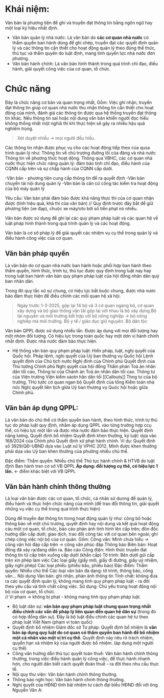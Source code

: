 # Khái niệm: 
Văn bản là phương tiện để ghi và truyền đạt thông tin bằng ngôn ngữ hay một loại ký hiệu nhất định.
- Văn bản quản lý nhà nước: 
Là văn bản do **các cơ quan nhà nước** có thẩm quyền ban hành dùng để ghi chép, truyền đạt các quyết định quản lý và các thông tin cần thiết cho hoạt động quản lý theo đúng thể thức, thủ tục và thẩm quyền do luật định, mang tính quyền lực nhà nước đơn phương.
- Văn bản hành chính: 
Là văn bản hình thành trong quá trình chỉ đạo, điều hành, giải quyết công việc của cơ quan, tổ chức.
# Chức năng
Đây là chức năng cơ bản và quan trọng nhất, Gồm: Việc ghi nhận, truyền đạt thông tin giúp cơ quan nhà nước thu nhận thông tin cần thiết cho hoạt động của mình, đánh giá các thông tin được qua hệ thống truyền đạt thông tin khác. 
	Nếu thông tin sai hoặc nội dung văn bản khiến người đọc hiểu không thống nhất một nghiã thì khi thực hiện sẽ gây ra nhiều hậu quả nghiêm trọng.
>Xét duyệt nhiều -> mọi người đều hiểu. 

Các thông tin nhận được phục vụ cho các hoạt động tiếp theo của qusa trình quản lý như:
	Thông tin về chủ trương đường lối của đảng và nhà nước
	Thông tin về phương thức hoạt dộng.
Thông qua VBHC, các cơ quan nhà nước thực hiện chức năng quản lý: đảm bảo tính chỉ đạo, điều hành của CQNN cấp trên và sự chấp hành của CQNN cấp dưới.

-Văn bản - phương tiện cung cấp thông tin để ra quyết định
-Văn bản chuyền tải nội dung quản lý
-Văn bản là căn cứ công tác kiểm tra hoạt động của bộ máy quản lý

Yêu cầu: Văn bản phải đảm bảo được khả năng thực thi của cơ quan nhận được (tính hiệu quả, khả thi của văn bản)
// Quy định trươc đây bắt để giữ phương tiện (xe đạp), chuộc xe máy/oto bởi số tiền phạt nó nhiều.

Văn bản được sử dụng để ghi lại các quy phạm pháp luật và các quan hệ về luật pháp hình thành trong quá trình quản lý và các hoạt động. 

Văn bản là cơ sở pháp lý để giải quyết các nhiệm vụ cụ thể trong quản lý và điều hành công việc của cơ quan. 

## Văn bản pháp quyền 
Là văn bản do cơ quan nhà nước ban hành hoặc phối hợp ban hành theo thẩm quyền, hình thức, trình tự, thủ tục được quy định trong luật nay hay trong luật ban hành văn bản quy phạm pháp luật của hội đồng nhân dân quỷ ban nhân dân. 

Trong đó quy tắc xử sự chung, có hiệu lực bắt buộc chung, được nhà nươc bảo đảm thực hiện để điều chỉnh các mối quan hệ xã hội. 
> Ngày trước 1-3-2025, gộp lại 14 bộ và 3 cơ quan ngang bộ, cơ quan xây dựng và bộ giao thông vận tải gộp lại với nhau là bộ xây dựng.Bộ tài nguyên và môi trường kết hợp với bộ nông nghiệp -> bộ nông nghiêp mà môi trường. Bộ y tế / giáo dục giữ nguyên. Bộ dân tộc 

Văn bản QPPL được sử dụng nhiều lần.
Được áp dụng với mọi đối tượng hay một nhóm đối tượng. 
Có hiệu lực trong toàn quốc hay một dơn vị hành chính nhất định. 
Được nhà nước đảm bảo thực hiện. 

- Hệ thống văn bản quy phạm pháp luật:
Hiến pháp, luật, nghị quyết của Quốc hội.
Pháp lệnh, nghị quyết của Uỷ ban thường vụ Quốc hội
Lệnh quyết định của Chủ tịch nước
Nghị đỉnh của Chính phủ
Quyết định của Thủ tướng Chính phủ
Nghị quyết của hội đồng Thẩm phán Toà án nhân dân tối cao, Thông tư của Chánh án Toà án nhân dân tối cao. 
Thông tư của Viện trường Viện kiểm sáotn hân dân tối [[Callouts]] Thng tư của bộ trường, THủ tước cơ quan ngan bộ
Quyết định của tổng Kiểm toán nhà nức
Nghị quyết liên tịch giữa Uỷ ban thương vụ Quóc hội hoặc giữa Chính phủ. 

## Văn bản áp dụng QPPL:
Là văn bản do chủ thể có thẩm quyền ban hành, theo hình thức, trình tự thủ tục do pháp luật quy định, nhằm áp dụng QPPL vào từng trường hợp ccụ thể, có hiệu lực một lần và được nhà nước đảm bảo thực hiện. 
	Quyết định nâng lương, Quyết định bổ nhiệm 
	Quyết định khen thưởng, kỷ luật: dựa vào 168/2024 của Chính phủ
	Quyết định xử phạt hành chính.
Ví dụ: Quyết định số 3929/QĐ-UBND dựa vào Luật xử lý VPHC 2012.
Mình được khen thưởng phải dựa vào Uỷ ban khen thưởng của phường nhiều chủ thể.

Đặc điểm:
	Thẩm quyền: Nhiều chủ thế
	Thủ tục hành chính & HTVB do luật định
	Ban hành tren cơ sở VB QPPL 
	**Áp dụng: đối tượng cụ thể, có hiệu lực 1 lần.** <- điểm khác biệt với VB QPPL
## Văn bản hành chính thông thường 
Là loại văn bản được các cơ quan, tổ chức, cá nhân sử dunng để quản lý, điều hành và thực hiện chức năng của mình (để trao đổi thông tin, giải quyết những vụ việc cụ thể trong quá trình thực hiện)

Dùng để truyền đạt thông tin trong hoạt động quản lý như: công bố hoặc thông báo về một chủ trương, quyết định hay nội dung và kết quả hoạt động cảu một cơ quan, tổ chức, báo cáo phản ánh tình hình lên cấp trên; đôn đốc hướng dẫn cấp dưới; giao dịch, trao đổi công tác với cơ quan bên ngoài; ghi chép công việc nội bộ của cơ quản.
Gồm:
	Công văn: Mình chưa hiểu -> công văn hỏi đáp cấp trên -> công văn phúc đáp
	Thông báo 
	Biên bản: Hoạt đông đã xảy ra/đang diễn ra.
	Báo cáo
	Công điện: Hình thức truyền đạt thông tin từ cấp trên xuống cấp dưới (khẩn cấp)
	Tờ trình: Bên dưới gửi cấp trên xin phép làm việc
	Các loại giấy (giấy mời, giấy đi đường, giấy uỷ nhiệm, giấy nghỉ phép)
	Các loại phiếu (phiếu bầu, phiếu báo)
Đặc điểm:
	Thẩm quyền: Nhiều chủ thể
	Các loại văn bản đa dạng: tờ trình, thông báo, công văn... 
	Nội dung Văn bản: ghi nhận, phản ánh thông tin
	Tính chất: không đưa ra các quyết định quản lý, không mang tính quy phạm pháp luật - ra đời theo yêu cầu và tính chất công việc. 
	Sử dụng: Chủ yếu trong hoạt động nội bộ của cơ quan, tổ chức.  
// Vi phạm -> không bị phạt - không mang tính quy phạm pháp luật. 

- Bộ luật dân sự: **văn bản quy phạm pháp luật chung quan trọng nhất điều chỉnh các vấn đề pháp lý liên quan đến quan hệ dân sự** (trong đó có hợp đồng dân sự). Đây là bộ luật điều chỉnh các quan hệ tư theo pháp luật Việt Nam (phạm vi toàn quốc)
- Quyết định bổ nhiệm Giám đốc sở Tư pháp: Quyết định bổ nhiệm là **văn bản áp dụng quy luật do cơ quan có thẩm quyền ban hành để bổ nhiệm một cá nhân vào một vị trí cụ thể**. Quyết định này nêu rõ trách nhiệm, quyền hạn và nhiệm kỳ của người được bổ nhiệm. (áp dụng một người cụ thể)
- Công văn hướng dẫn thủ tục quyết toán thuế: Văn bản hành chính thông thường, trong việc điều hành quản lý công việc, để thực hành nhanh hơn, cho người dân biết cách quyết đoán thuế - ra đời theo nhu cầu thực tế.
- Nội quy thư viện: Văn bản hành chính thông thường.
- Thông báo nghỉ học: Văn bản hành chính thông thường.
- Nghị quyết của HĐND tỉnh bãi nhiệm tư cách đại biểu HĐND đối với ông Nguyễn Vân A: 


